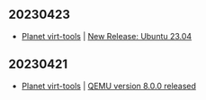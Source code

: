 ## 20230423
- [Planet virt-tools](https://planet.virt-tools.org/) | [New Release: Ubuntu 23.04](https://kvmonz.blogspot.com/2023/04/new-release-ubuntu-2304.html)

## 20230421
- [Planet virt-tools](https://planet.virt-tools.org/) | [QEMU version 8.0.0 released](https://www.qemu.org/2023/04/20/qemu-8-0-0/)


